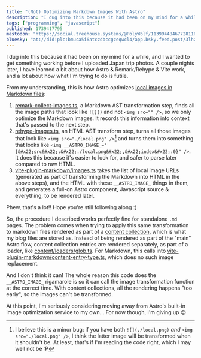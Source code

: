 ```yaml
---
title: "(Not) Optimizing Markdown Images With Astro"
description: "I dug into this because it had been on my mind for a while, and I wanted to get something working before I uploaded Japan trip photos. A..."
tags: ["programming", "javascript"]
published: 1739417795
mastodon: "https://social.treehouse.systems/@PolyWolf/113994484677281168"
bluesky: "at://did:plc:bmuca5i6atczdbccgzeqwcl4/app.bsky.feed.post/3lhzr3xqt6s2r"
---
```


I dug into this because it had been on my mind for a while, and I wanted to get something working before I uploaded Japan trip photos. A couple nights later, I have learned a bit about how Astro & Remark/Rehype & Vite work, and a lot about how what I'm trying to do is futile.

From my understanding, this is how Astro optimizes [local images in Markdown files](https://docs.astro.build/en/guides/images/#images-in-markdown-files):
1. [remark-collect-images.ts](https://github.com/withastro/astro/blob/8d4e566f5420c8a5406e1e40e8bae1c1f87cbe37/packages/markdown/remark/src/remark-collect-images.ts), a Markdown AST transformation step, finds all the image paths that look like `![]()` and not `<img src="" />`, so we only optimize the Markdown images. It records this information into context that's passed to the next step.
2. [rehype-images.ts](https://github.com/withastro/astro/blob/8d4e566f5420c8a5406e1e40e8bae1c1f87cbe37/packages/markdown/remark/src/rehype-images.ts), an HTML AST transform step, turns all those images that look like `<img src="./local.png" />`[^1] and turns them into something that looks like `<img __ASTRO_IMAGE_="{&#x22;src&#x22;:&#x22;./local.png&#x22;,&#x22;index&#x22;:0}" />`. It does this because it's easier to look for, and safer to parse later compared to raw HTML.
3. [vite-plugin-markdown/images.ts](https://github.com/withastro/astro/blob/8d4e566f5420c8a5406e1e40e8bae1c1f87cbe37/packages/astro/src/vite-plugin-markdown/images.ts) takes the list of local image URLs (generated as part of transforming the Markdown into HTML in the above steps), and the HTML with these `__ASTRO_IMAGE_` things in them, and generates a full-on Astro component, Javascript source & everything, to be rendered later.

Phew, that's a lot!! Hope you're still following along :)

So, the procedure I described works perfectly fine for standalone `.md` pages. The problem comes when trying to apply this same transformation to markdown files rendered as part of a [content collection](https://docs.astro.build/en/reference/modules/astro-content/), which is what my blog files are stored as. Instead of being rendered as part of the "main" Astro flow, content collection entries are rendered separately, as part of a loader, like [content/loaders/glob.ts](https://github.com/withastro/astro/blob/8d4e566f5420c8a5406e1e40e8bae1c1f87cbe37/packages/astro/src/content/loaders/glob.ts#L183). For Markdown, this calls into [vite-plugin-markdown/content-entry-type.ts](https://github.com/withastro/astro/blob/8d4e566f5420c8a5406e1e40e8bae1c1f87cbe37/packages/astro/src/vite-plugin-markdown/content-entry-type.ts), which does no such image replacement.

And I don't think it can! The whole reason this code does the `__ASTRO_IMAGE_` rigamarole is so it can call the image transformation function at the correct time. With content collections, all the rendering happens "too early", so the images can't be transformed.

At this point, I'm seriously considering moving away from Astro's built-in image optimization service to my own... For now though, I'm giving up 😔

[^1]: I believe this is a minor bug: if you have both `![](./local.png)` _and_ `<img src="./local.png" />`, I think the latter image will be transformed when it shouldn't be. At least, that's if I'm reading the code right, which I may well not be :P
